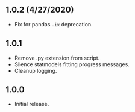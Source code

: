 ## 1.0.2 (4/27/2020)
- Fix for pandas `.ix` deprecation.

## 1.0.1
- Remove .py extension from script.
- Silence statmodels fitting progress messages.
- Cleanup logging.

## 1.0.0
- Initial release.
